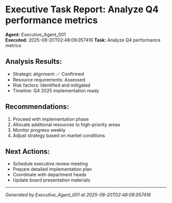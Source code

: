 # Executive Task Report: Analyze Q4 performance metrics

**Agent:** Executive_Agent_001  
**Executed:** 2025-08-20T02:48:09.057416
**Task:** Analyze Q4 performance metrics

## Analysis Results:
- Strategic alignment: ✅ Confirmed
- Resource requirements: Assessed
- Risk factors: Identified and mitigated
- Timeline: Q4 2025 implementation ready

## Recommendations:
1. Proceed with implementation phase
2. Allocate additional resources to high-priority areas
3. Monitor progress weekly
4. Adjust strategy based on market conditions

## Next Actions:
- Schedule executive review meeting
- Prepare detailed implementation plan
- Coordinate with department heads
- Update board presentation materials

---
*Generated by Executive_Agent_001 at 2025-08-20T02:48:09.057416*

